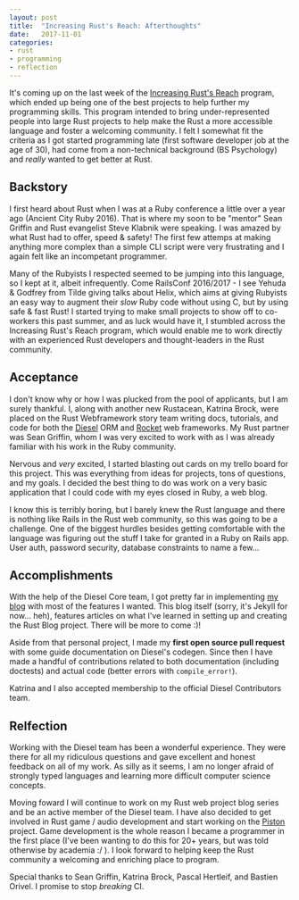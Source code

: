 ```yaml
---
layout: post
title:  "Increasing Rust's Reach: Afterthoughts"
date:   2017-11-01
categories:
- rust
- programming
- reflection
---
```


It's coming up on the last week of the [Increasing Rust's Reach] program,
which ended up being one of the best projects to help further my programming skills.
This program intended to bring under-represented people into large Rust projects
to help make the Rust a more accessible language and foster a welcoming community.
I felt I somewhat fit the criteria as I got started programming late (first software developer job at the age of 30),
had come from a non-technical background (BS Psychology) and *really* wanted to get better at Rust.

## Backstory

I first heard about Rust when I was at a Ruby conference a little over a year ago (Ancient City Ruby 2016).
That is where my soon to be "mentor" Sean Griffin and Rust evangelist Steve Klabnik were speaking.
I was amazed by what Rust had to offer, speed & safety!
The first few attemps at making anything more complex than a simple CLI script 
were very frustrating and I again felt like an incompetant programmer.

Many of the Rubyists I respected seemed to be jumping into this language,
so I kept at it, albeit infrequently.
Come RailsConf 2016/2017 - I see Yehuda & Godfrey from Tilde giving talks about Helix,
which aims at giving Rubyists an easy way to augment their *slow* Ruby code without using C,
but by using safe & fast Rust!
I started trying to make small projects to show off to co-workers this past summer,
and as luck would have it,
I stumbled across the Increasing Rust's Reach program,
which would enable me to work directly with an experienced Rust developers and thought-leaders
in the Rust community.

## Acceptance

I don't know why or how I was plucked from the pool of applicants, but I am surely thankful.
I, along with another new Rustacean, Katrina Brock,
were placed on the Rust Webframework story team writing docs,
tutorials, and code for both the [Diesel] ORM and [Rocket] web frameworks. 
My Rust partner was Sean Griffin, 
whom I was very excited to work with as I was already familiar with his work in the Ruby community.

Nervous and *very* excited, I started blasting out cards on my trello board for this project.
This was everything from ideas for projects, tons of questions, and my goals.
I decided the best thing to do was work on a very basic application that I could code with my eyes closed in Ruby,
a web blog.

I know this is terribly boring, 
but I barely knew the Rust language and there is nothing like Rails in the Rust web community,
so this was going to be a challenge.
One of the biggest hurdles besides getting comfortable with the language was figuring out the 
stuff I take for granted in a Ruby on Rails app.
User auth, password security, database constraints to name a few...

## Accomplishments

With the help of the Diesel Core team,
I got pretty far in implementing [my blog] with most of the features I wanted.
This blog itself (sorry, it's Jekyll for now... heh),
features articles on what I've learned in setting up and creating the Rust Blog project.
There will be more to come :)!

[my blog]: https://github.com/notryanb/rust-blog-demo

Aside from that personal project,
I made my **first open source pull request** with some guide documentation on Diesel's codegen.
Since then I have made a handful of contributions related to both documentation (including doctests)
and actual code (better errors with `compile_error!`). 

Katrina and I also accepted membership to the official Diesel Contributors team.

## Relfection

Working with the Diesel team has been a wonderful experience.
They were there for all my ridiculous questions and gave excellent and honest feedback
on all of my work.
As silly as it seems,
I am no longer afraid of strongly typed languages
and learning more difficult computer science concepts.

Moving foward I will continue to work on my Rust web project blog series
and be an active member of the Diesel team.
I have also decided to get involved in Rust game / audio development and start working
on the [Piston] project.
Game development is the whole reason I became a programmer in the first place
(I've been wanting to do this for 20+ years, but was told otherwise by academia :/ ).
I look forward to helping keep the Rust community a welcoming and enriching place to program.

Special thanks to Sean Griffin, Katrina Brock, Pascal Hertleif, and Bastien Orivel.
I promise to stop *breaking* CI.

[Piston]: https://github.com/PistonDevelopers/piston









[Increasing Rust's Reach]: https://blog.rust-lang.org/2017/06/27/Increasing-Rusts-Reach.html
[Diesel]: http://diesel.rs
[Rocket]: https://rocket.rs


